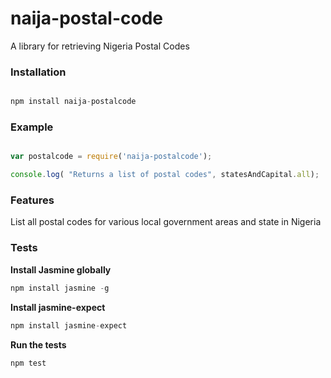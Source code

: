 # naija-postal-code

A library for retrieving Nigeria Postal Codes

### Installation

``` Javascript

npm install naija-postalcode

```

### Example

``` Javascript

var postalcode = require('naija-postalcode');

console.log( "Returns a list of postal codes", statesAndCapital.all);

```

### Features

List all postal codes for various local government areas and state in Nigeria

### Tests

**Install Jasmine globally**
```Javascript
npm install jasmine -g
```

**Install jasmine-expect**
```Javascript
npm install jasmine-expect
```

**Run the tests**
```bash
npm test
```

